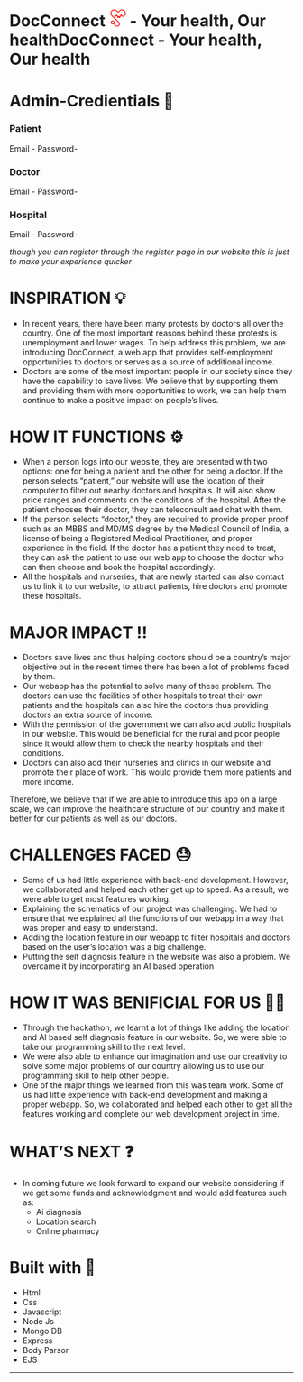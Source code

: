 # DocConnect <img src="https://github.com/Sam562retro/Doc-Connect/blob/master/public/DocConnect.png?raw=true"  width="30">  - Your health, Our healthDocConnect - Your health, Our health


# Admin-Credientials 🔑

### Patient
 Email - 
 Password-

### Doctor
 Email - 
 Password-

### Hospital
 Email - 
 Password-

*though you can register through the register page in our website this is just to make your experience quicker*

# INSPIRATION 💡

-   In recent years, there have been many protests by doctors all over the country. One of the most important reasons behind these protests is unemployment and lower wages. To help address this problem, we are introducing DocConnect, a web app that provides self-employment opportunities to doctors or serves as a source of additional income.
-   Doctors are some of the most important people in our society since they have the capability to save lives. We believe that by supporting them and providing them with more opportunities to work, we can help them continue to make a positive impact on people’s lives.

# HOW IT FUNCTIONS ⚙️

-   When a person logs into our website, they are presented with two options: one for being a patient and the other for being a doctor. If the person selects “patient,” our website will use the location of their computer to filter out nearby doctors and hospitals. It will also show price ranges and comments on the conditions of the hospital. After the patient chooses their doctor, they can teleconsult and chat with them.
-   If the person selects “doctor,” they are required to provide proper proof such as an MBBS and MD/MS degree by the Medical Council of India, a license of being a Registered Medical Practitioner, and proper experience in the field. If the doctor has a patient they need to treat, they can ask the patient to use our web app to choose the doctor who can then choose and book the hospital accordingly.
-   All the hospitals and nurseries, that are newly started can also contact us to link it to our website, to attract patients, hire doctors and promote these hospitals.

# MAJOR IMPACT ‼️

-   Doctors save lives and thus helping doctors should be a country’s major objective but in the recent times there has been a lot of problems faced by them.
-   Our webapp has the potential to solve many of these problem. The doctors can use the facilities of other hospitals to treat their own patients and the hospitals can also hire the doctors thus providing doctors an extra source of income.
-   With the permission of the government we can also add public hospitals in our website. This would be beneficial for the rural and poor people since it would allow them to check the nearby hospitals and their conditions.
-   Doctors can also add their nurseries and clinics in our website and promote their place of work. This would provide them more patients and more income.

Therefore, we believe that if we are able to introduce this app on a large scale, we can improve the healthcare structure of our country and make it better for our patients as well as our doctors.

# CHALLENGES FACED 😓

-   Some of us had little experience with back-end development. However, we collaborated and helped each other get up to speed. As a result, we were able to get most features working.
-   Explaining the schematics of our project was challenging. We had to ensure that we explained all the functions of our webapp in a way that was proper and easy to understand.
-   Adding the location feature in our webapp to filter hospitals and doctors based on the user’s location was a big challenge.
-   Putting the self diagnosis feature in the website was also a problem. We overcame it by incorporating an AI based operation


# HOW IT WAS BENIFICIAL FOR US 🧑‍💻


-   Through the hackathon, we learnt a lot of things like adding the location and AI based self diagnosis feature in our website. So, we were able to take our programming skill to the next level.
-   We were also able to enhance our imagination and use our creativity to solve some major problems of our country allowing us to use our programming skill to help other people.
-   One of the major things we learned from this was team work. Some of us had little experience with back-end development and making a proper webapp. So, we collaborated and helped each other to get all the features working and complete our web development project in time.

# WHAT’S NEXT ❓

- In coming future we look forward to expand our website considering if we get some funds and acknowledgment and would add features such as:
	- Ai diagnosis
	- Location search
	- Online pharmacy

# Built with 🔩

- Html
- Css
- Javascript
- Node Js
- Mongo DB
- Express
- Body Parsor
- EJS

---
